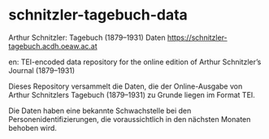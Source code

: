 # schnitzler-tagebuch-data
Arthur Schnitzler: Tagebuch (1879–1931) Daten
https://schnitzler-tagebuch.acdh.oeaw.ac.at

en: TEI-encoded data repository for the online edition of Arthur Schnitzler’s Journal (1879–1931)

Dieses Repository versammelt die Daten, die der Online-Ausgabe von Arthur Schnitzlers Tagebuch (1879–1931) zu Grunde liegen im Format TEI. 

Die Daten haben eine bekannte Schwachstelle bei den Personenidentifizierungen, die voraussichtlich in den nächsten Monaten behoben wird. 
